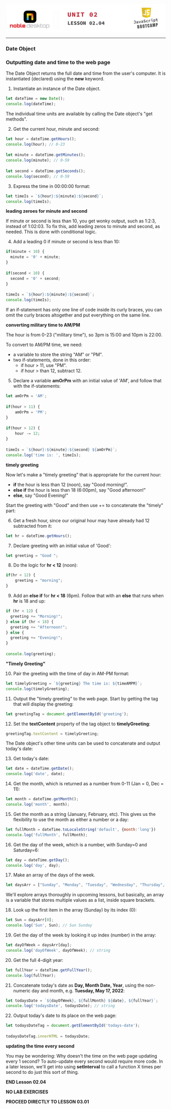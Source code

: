 <p align="center">
<img src="../../images/lessons/ND-JS-Bootcamp-Lesson-Banner-0204.jpg">
</p>

<hr>

<!-- ## Lesson 02.04 -->

### Date Object

### Outputting date and time to the web page

The Date Object returns the full date and time from the user's computer. It is instantiated (declared) using the **new** keyword.

1. Instantiate an instance of the Date object.

```js
let dateTime = new Date();
console.log(dateTime);
```

The individual time units are available by calling the Date object's "get methods".

2. Get the current hour, minute and second:

```js
let hour = dateTime.getHours();
console.log(hour); // 0-23

let minute = dateTime.getMinutes();
console.log(minute); // 0-59

let second = dateTime.getSeconds();
console.log(second); // 0-59
```

3. Express the time in 00:00:00 format:

```js
let timeIs = `${hour}:${minute}:${second}`;
console.log(timeIs);
```

**leading zeroes for minute and second**

If minute or second is less than 10, you get wonky output, such as 1:2:3, instead of 1:02:03. To fix this, add leading zeros to minute and second, as needed. This is done with conditional logic.

4. Add a leading 0 if minute or second is less than 10:

```js
if(minute < 10) {
  minute = '0' + minute;
}

if(second < 10) {
  second = '0' + second;
}

timeIs = `${hour}:${minute}:${second}`;
console.log(timeIs);
```

If an if-statement has only one line of code inside its curly braces, you can omit the curly braces altogether and put everything on the same line.

**converting military time to AM/PM**

The hour is from 0-23 ("military time"), so 3pm is 15:00 and 10pm is 22:00.

To convert to AM/PM time, we need:

- a variable to store the string "AM" or "PM".
- two if-statements, done in this order:
  - if hour > 11, use "PM".
  - if hour > than 12, subtract 12.

5. Declare a variable **amOrPm** with an initial value of 'AM', and follow that with the if-statements:

```js
let amOrPm = 'AM';

if(hour > 11) {
    amOrPm = 'PM';
}

if(hour > 12) {
    hour -= 12;
}

timeIs = `${hour}:${minute}:${second} ${amOrPm}`;
console.log('time is: ', timeIs);
```

**timely greeting**

Now let's make a "timely greeting" that is appropriate for the current hour:

- **if** the hour is less than 12 (noon), say "Good morning!".
- **else if** the hour is less than 18 (6:00pm), say "Good afternoon!"
- **else**, say "Good Evening!"

Start the greeting with "Good" and then use += to concatenate the "timely" part:

6. Get a fresh hour, since our original hour may have already had 12 subtracted from it:

```js
let hr = dateTime.getHours();
```

7. Declare greeting with an initial value of 'Good':

```js
let greeting = "Good ";
```

8. Do the logic for **hr < 12** (noon):

```js
if(hr < 12) {
    greeting = "morning";
}
```

9. Add an **else if** for **hr < 18** (6pm). Follow that with an **else** that runs when **hr** is 18 and up:

```js
if (hr < 12) {
  greeting += "Morning!";
} else if (hr < 18) {
  greeting += "Afternoon!";
} else {
  greeting += "Evening!";
}

console.log(greeting);
```

**"Timely Greeting"**

10. Pair the greeting with the time of day in AM-PM format:

```js
let timelyGreeting = `${greeting} The time is: ${timeAMPM}`;
console.log(timelyGreeting);
```

11. Output the "timely greeting" to the web page. Start by getting the tag that will display the greeting:

```js
let greetingTag = document.getElementById('greeting');
```

12. Set the **textContent** property of the tag object to **timelyGreeting**:

```js
greetingTag.textContent = timelyGreeting;
```

The Date object's other time units can be used to concatenate and output today's date:

13. Get today's date:

```js
let date = dateTime.getDate();
console.log('date', date);
```

14. Get the month, which is returned as a number from 0-11 (Jan = 0, Dec = 11):

```js
let month = dateTime.getMonth();
console.log('month', month);
```

15. Get the month as a string (January, February, etc). This gives us the flexibility to use the month as either a number or a day:

```js
let fullMonth = dateTime.toLocaleString('default', {month:'long'})
console.log('fullMonth', fullMonth);
```

16. Get the day of the week, which is a number, with Sunday=0 and Saturday=6:

```js
let day = dateTime.getDay();
console.log('day', day);
```

17. Make an array of the days of the week.

```js
let daysArr = ["Sunday", "Monday", "Tuesday", "Wednesday", "Thursday", "Friday", "Saturday"];
```

We'll explore arrays thoroughly in upcoming lessons, but basically, an array is a variable that stores multiple values as a list, inside square brackets.

18. Look up the first item in the array (Sunday) by its index (0):

```js
let Sun = daysArr[0];
console.log('Sun', Sun); // Sun Sunday
```

19. Get the day of the week by looking it up index (number) in the array:

```js
let dayOfWeek = daysArr[day];
console.log('dayOfWeek', dayOfWeek); // string
```

20. Get the full 4-digit year:

```js
let fullYear = dateTime.getFullYear();
console.log(fullYear);
```

21. Concatenate today's date as **Day, Month Date, Year**, using the non-numeric day and month, e.g. **Tuesday, May 17, 2022**:

```js
let todaysDate = `${dayOfWeek}, ${fullMonth} ${date}, ${fullYear}`;
console.log('todaysDate', todaysDate); // string
```

22. Output today's date to its place on the web page:

```js
let todaysDateTag = document.getElementById('todays-date');

todaysDateTag.innerHTML = todaysDate;
```

**updating the time every second**

You may be wondering: Why doesn't the time on the web page updating every 1 second?
To auto-update every second would require more code. In a later lesson, we'll get into using **setInterval** to call a function X times per second to do just this sort of thing.

**END Lesson 02.04**

**NO LAB EXERCISES**

**PROCEED DIRECTLY TO LESSON 03.01**
